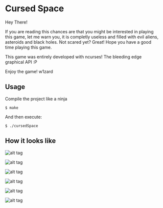 # Cursed Space

Hey There!

If you are reading this chances are that you might be interested in playing this game, let me warn you, it is completly useless and filled with evil aliens, asteroids and black holes. Not scared yet? Great! Hope you have a good time playing this game.

This game was entirely developed with ncurses! The bleeding edge graphical API :P

Enjoy the game!
w1zard


## Usage

Compile the project like a ninja

    $ make

And then execute:

    $ ./cursedSpace

## How it looks like

![alt tag](https://raw2.github.com/carlos4ndre/cursed-space/master/demo/menu.png)

![alt tag](https://raw2.github.com/carlos4ndre/cursed-space/master/demo/menu2.png)

![alt tag](https://raw2.github.com/carlos4ndre/cursed-space/master/demo/photon-torpedo.png)

![alt tag](https://raw2.github.com/carlos4ndre/cursed-space/master/demo/photon-torpedo2.png)

![alt tag](https://raw2.github.com/carlos4ndre/cursed-space/master/demo/ion-cannon.png)

![alt tag](https://raw2.github.com/carlos4ndre/cursed-space/master/demo/ion-cannon2.png)
